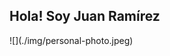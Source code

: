 ## Hola! Soy Juan Ramírez

<div style="border-radius: 50px;">
![](./img/personal-photo.jpeg)
</div>
